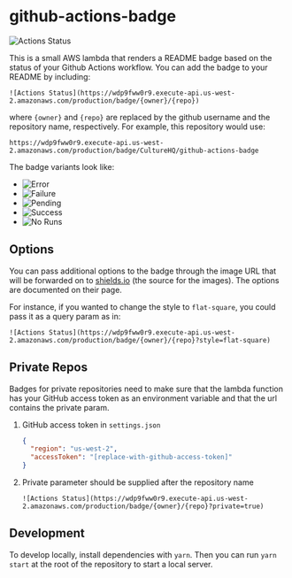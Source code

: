 # github-actions-badge

![Actions Status](https://a20ybyqqo6.execute-api.us-east-1.amazonaws.com/production/badge/bartimaeus/github-actions-badge)

This is a small AWS lambda that renders a README badge based on the status of your Github Actions workflow. You can add the badge to your README by including:

```
![Actions Status](https://wdp9fww0r9.execute-api.us-west-2.amazonaws.com/production/badge/{owner}/{repo})
```

where `{owner}` and `{repo}` are replaced by the github username and the repository name, respectively. For example, this repository would use:

```
https://wdp9fww0r9.execute-api.us-west-2.amazonaws.com/production/badge/CultureHQ/github-actions-badge
```

The badge variants look like:

- ![Error](https://img.shields.io/badge/GitHub_Actions-error-red.svg?logo=github&logoColor=white)
- ![Failure](https://img.shields.io/badge/GitHub_Actions-failure-lightgrey.svg?logo=github&logoColor=white)
- ![Pending](https://img.shields.io/badge/GitHub_Actions-pending-yellow.svg?logo=github&logoColor=white)
- ![Success](https://img.shields.io/badge/GitHub_Actions-success-green.svg?logo=github&logoColor=white)
- ![No Runs](https://img.shields.io/badge/GitHub_Actions-no_runs-lightgrey.svg?logo=github&logoColor=white)

## Options

You can pass additional options to the badge through the image URL that will be forwarded on to [shields.io](https://shields.io/#/) (the source for the images). The options are documented on their page.

For instance, if you wanted to change the style to `flat-square`, you could pass it as a query param as in:

```
![Actions Status](https://wdp9fww0r9.execute-api.us-west-2.amazonaws.com/production/badge/{owner}/{repo}?style=flat-square)
```

## Private Repos

Badges for private repositories need to make sure that the lambda function has your GitHub access token as an environment variable and that the url contains the private param.

1. GitHub access token in `settings.json`

    ```json
    {
      "region": "us-west-2",
      "accessToken": "[replace-with-github-access-token]"
    }
    ```


2. Private parameter should be supplied after the repository name

    ```
    ![Actions Status](https://wdp9fww0r9.execute-api.us-west-2.amazonaws.com/production/badge/{owner}/{repo}?private=true)
    ```


## Development

To develop locally, install dependencies with `yarn`. Then you can run `yarn start` at the root of the repository to start a local server.
